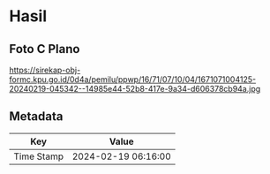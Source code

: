 # Hasil

## Foto C Plano

https://sirekap-obj-formc.kpu.go.id/0d4a/pemilu/ppwp/16/71/07/10/04/1671071004125-20240219-045342--14985e44-52b8-417e-9a34-d606378cb94a.jpg


## Metadata

| Key        | Value               |
| ---------- | ------------------- |
| Time Stamp | 2024-02-19 06:16:00 |



